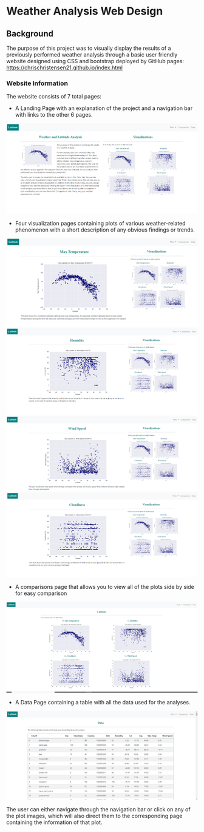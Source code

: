 # Weather Analysis Web Design

## Background

The purpose of this project was to visually display the results of a previously performed weather analysis through a basic user friendly website designed using CSS and bootstrap deployed by GitHub pages: https://chrischristensen21.github.io/index.html

### Website Information

The website consists of 7 total pages:

* A Landing Page with an explanation of the project and a navigation bar with links to the other 6 pages. 

![Landing Page](https://github.com/chrischristensen21/Weather-Analysis-Web-Design/blob/main/Images/Landing%20Page.png)

* Four visualization pages containing plots of various weather-related phenomenon with a short description of any obvious findings or trends.

![Max Temp Page](https://github.com/chrischristensen21/Weather-Analysis-Web-Design/blob/main/Images/Max%20Temp%20Visualization%20Page.png)
![Humidity Page](https://github.com/chrischristensen21/Weather-Analysis-Web-Design/blob/main/Images/Humidity%20Visualization%20Page.png)
![Wind Speed Page](https://github.com/chrischristensen21/Weather-Analysis-Web-Design/blob/main/Images/Wind%20Speed%20Page.png)
![Cloudiness Page](https://github.com/chrischristensen21/Weather-Analysis-Web-Design/blob/main/Images/Cloudiness%20Visualization%20Page.png)

* A comparisons page that allows you to  view all of the plots side by side for easy comparison

![Comparisons Page](https://github.com/chrischristensen21/Weather-Analysis-Web-Design/blob/main/Images/Comparisons%20Page.png)

* A Data Page containing a table with all the data used for the analyses.

![Data Page](https://github.com/chrischristensen21/Weather-Analysis-Web-Design/blob/main/Images/Data%20Page.png)

The user can either navigate through the navigation bar or click on any of the plot images, which will also direct them to the corresponding page containing the information of that plot.

